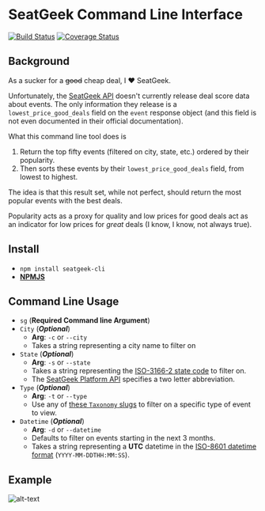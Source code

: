 # SeatGeek Command Line Interface
[![Build Status](https://travis-ci.org/jaebradley/seatgeek-cli.svg?branch=add-other-options)](https://travis-ci.org/jaebradley/seatgeek-cli)
[![Coverage Status](https://coveralls.io/repos/github/jaebradley/seatgeek-cli/badge.svg?branch=master)](https://coveralls.io/github/jaebradley/seatgeek-cli?branch=master)

## Background
As a sucker for a ~~good~~ cheap deal, I ♥️ SeatGeek. 

Unfortunately, the [SeatGeek API](http://platform.seatgeek.com/) doesn't currently release deal score data about events. The only information they release is a `lowest_price_good_deals` field on the `event` response object (and this field is not even documented in their official documentation).

What this command line tool does is 
1. Return the top fifty events (filtered on city, state, etc.) ordered by their popularity.
2. Then sorts these events by their `lowest_price_good_deals` field, from lowest to highest.

The idea is that this result set, while not perfect, should return the most popular events with the best deals.

Popularity acts as a proxy for quality and low prices for good deals act as an indicator for low prices for _great_ deals (I know, I know, not always true).

## Install
* `npm install seatgeek-cli`
* [**NPMJS**](https://www.npmjs.com/package/seatgeek-cli)

## Command Line Usage
* `sg` (**Required Command line Argument**)
* `City` (**_Optional_**)
  * **Arg**: `-c` or `--city`
  * Takes a string representing a city name to filter on
* `State` (**_Optional_**)
  * **Arg**: `-s` or `--state`
  * Takes a string representing the [ISO-3166-2 state code](https://en.wikipedia.org/wiki/ISO_3166-2:US) to filter on.
  * The [SeatGeek Platform API](http://platform.seatgeek.com/) specifies a two letter abbreviation.
* `Type` (**_Optional_**)
  * **Arg**: `-t` or `--type`
  *  Use any of [these `Taxonomy` slugs](https://github.com/jaebradley/seatgeek-client/blob/master/src/data/Taxonomy.js) to filter on a specific type of event to view.
* `Datetime` (**_Optional_**)
  * **Arg**: `-d` or `--datetime`
  * Defaults to filter on events starting in the next 3 months.
  * Takes a string representing a __UTC__ datetime in the [ISO-8601 datetime format](https://en.wikipedia.org/wiki/ISO_8601) (`YYYY-MM-DDTHH:MM:SS`).

## Example
![alt-text](http://i.imgur.com/YTpXOv6.png)
